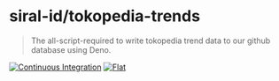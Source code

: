 # siral-id/tokopedia-trends

> The all-script-required to write tokopedia trend data to our github database
> using Deno.

[![Continuous Integration](https://github.com/siral-id/tokopedia-trends/actions/workflows/ci.yml/badge.svg)](https://github.com/siral-id/tokopedia-trends/actions/workflows/ci.yml)
[![Flat](https://github.com/siral-id/tokopedia-trends/actions/workflows/flat.yml/badge.svg)](https://github.com/siral-id/tokopedia-trends/actions/workflows/flat.yml)
